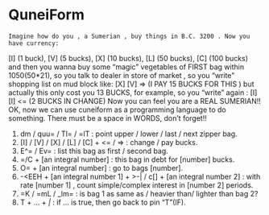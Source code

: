 # QuneiForm

    Imagine how do you , a Sumerian , buy things in B.C. 3200 . Now you have currency: 
[I] (1 buck), [V] (5 bucks), [X] (10 bucks), [L] (50 bucks), [C] (100 bucks)
and then you wanna buy some “magic” vegetables of FIRST bag within 1050(50*21), so you talk to dealer in store of market , so you “write” shopping list on mud block like:
	[X] [V] => 
(I PAY 15 BUCKS FOR THIS )
but actually this only cost you 13 BUCKS, for example, so you “write” again :
	[I] [I] <=
(2 BUCKS IN CHANGE)
    Now you can feel you are a REAL SUMERIAN!! OK, now we can use cuneiform as a programming language to do something. There must be a space in WORDS, don’t forget!!
1.	dm / quu= / Tl= / =lT : point upper / lower / last / next zipper bag.
2.	[I] / [V] / [X] / [L] / [C] + <= / => : change / pay bucks.
3.	E^= / Ev= : list this bag as first / second bag.
4.	=/C + [an integral number] : this bag in debt for [number] bucks.
5.	O\= + [an integral number] : go to bags [number]. 
6.	-<EEH + [an integral number 1] + >-| / c[] + [an integral number 2] : with rate [number 1] , count simple/complex interest in [number 2] periods.
7.	=K / =mL / _lm= : is bag 1 as same as / heavier than/ lighter than bag 2?
8.	T + … + _|_ : if … is true, then go back to pin “T”(IF).

